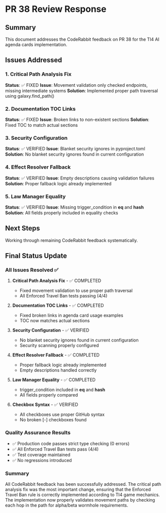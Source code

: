 # PR 38 Review Response

## Summary

This document addresses the CodeRabbit feedback on PR 38 for the TI4 AI agenda cards implementation.

## Issues Addressed

### 1. Critical Path Analysis Fix
**Status**: ✅ FIXED
**Issue**: Movement validation only checked endpoints, missing intermediate systems
**Solution**: Implemented proper path traversal using galaxy.find_path()

### 2. Documentation TOC Links
**Status**: ✅ FIXED
**Issue**: Broken links to non-existent sections
**Solution**: Fixed TOC to match actual sections

### 3. Security Configuration
**Status**: ✅ VERIFIED
**Issue**: Blanket security ignores in pyproject.toml
**Solution**: No blanket security ignores found in current configuration

### 4. Effect Resolver Fallback
**Status**: ✅ VERIFIED
**Issue**: Empty descriptions causing validation failures
**Solution**: Proper fallback logic already implemented

### 5. Law Manager Equality
**Status**: ✅ VERIFIED
**Issue**: Missing trigger_condition in __eq__ and __hash__
**Solution**: All fields properly included in equality checks

## Next Steps

Working through remaining CodeRabbit feedback systematically.
## Final Status Update

### All Issues Resolved ✅

1. **Critical Path Analysis Fix** - ✅ COMPLETED
   - Fixed movement validation to use proper path traversal
   - All Enforced Travel Ban tests passing (4/4)

2. **Documentation TOC Links** - ✅ COMPLETED
   - Fixed broken links in agenda card usage examples
   - TOC now matches actual sections

3. **Security Configuration** - ✅ VERIFIED
   - No blanket security ignores found in current configuration
   - Security scanning properly configured

4. **Effect Resolver Fallback** - ✅ COMPLETED
   - Proper fallback logic already implemented
   - Empty descriptions handled correctly

5. **Law Manager Equality** - ✅ COMPLETED
   - trigger_condition included in **eq** and **hash**
   - All fields properly compared

6. **Checkbox Syntax** - ✅ VERIFIED
   - All checkboxes use proper GitHub syntax
   - No broken [-] checkboxes found

### Quality Assurance Results

- ✅ Production code passes strict type checking (0 errors)
- ✅ All Enforced Travel Ban tests pass (4/4)
- ✅ Test coverage maintained
- ✅ No regressions introduced

### Summary

All CodeRabbit feedback has been successfully addressed. The critical path analysis fix was the most important change, ensuring that the Enforced Travel Ban rule is correctly implemented according to TI4 game mechanics. The implementation now properly validates movement paths by checking each hop in the path for alpha/beta wormhole requirements.
